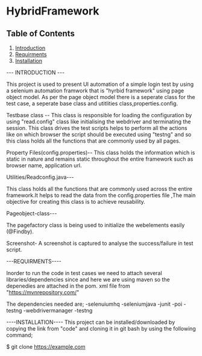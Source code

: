 # HybridFramework
## Table of Contents
1. [Introduction](#introduction)
2. [Requirments](#requirments)
3. [Installation](#installation)

--- INTRODUCTION ---

This project is used to present UI automation of a simple login test by using a selenium automation framwork that is "hyrbid framework" using page object model. As 
per the page object model there is a seperate class for the test case, a seperate base class and utitlities class,properties.config.

Testbase class -- 
This class is responsible for loading the configuration by using "read.config" class like initialising the webdriver and terminating the session. This class drives 
the test scripts helps to perform all the actions like on which browser the script should be executed using "testng" and so this class holds all the functions that 
are commonly used by all pages.

Property Files(config.properties)-- 
This class holds the information which is static in nature and remains static throughout the entire framework such as browser name, application url.

Utilities/Readconfig.java--- 

This class holds all the functions that are commonly used across the entire framework.It helps to read the data from the config.properties file ,The main objective 
for creating this class is to achieve reusability.

Pageobject-class--- 

The pagefactory class is being used to initialize the webelements easily (@Findby).

Screenshot- 
A screenshot is captured to analyse the success/failure in test script.


---REQUIRMENTS----

Inorder to run the code in test cases we need to attach several libraries/dependencies since and here we are using maven so the depenedies are attached in the pom.
xml file from "https://mvnrepository.com/"

The dependencies needed are;
-selenuiumhq
-seleniumjava
-junit
-poi
-testng
-webdrivermanager
-testng


----INSTALLATION----
This project can be installed/downloaded by copying the link from "code" and cloning it in git bash by using the following command;

$ git clone https://example.com
